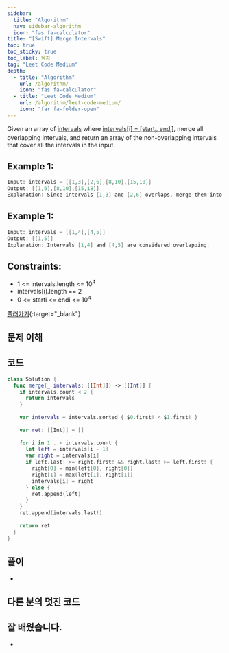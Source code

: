 ```yaml
---
sidebar:
  title: "Algorithm"
  nav: sidebar-algorithm
  icon: "fas fa-calculator"
title: "[Swift] Merge Intervals"
toc: true
toc_sticky: true
toc_label: 목차
tag: "Leet Code Medium"
depth:
  - title: "Algorithm"
    url: /algorithm/
    icon: "fas fa-calculator"
  - title: "Leet Code Medium"
    url: /algorithm/leet-code-medium/
    icon: "far fa-folder-open"
---
```

Given an array of <u>intervals</u> where <u>intervals[i] = [start$_i$, end$_i$]</u>, merge all overlapping intervals, and return an array of the non-overlapping intervals that cover all the intervals in the input.

## Example 1:
```swift
Input: intervals = [[1,3],[2,6],[8,10],[15,18]]
Output: [[1,6],[8,10],[15,18]]
Explanation: Since intervals [1,3] and [2,6] overlaps, merge them into [1,6].
```

## Example 1:
```swift
Input: intervals = [[1,4],[4,5]]
Output: [[1,5]]
Explanation: Intervals [1,4] and [4,5] are considered overlapping.
```

## Constraints:
* 1 <= intervals.length <= 10$^4$
* intervals[i].length == 2
* 0 <= starti <= endi <= 10$^4$

[<i class="fas fa-link"></i> 풀러가기](https://leetcode.com/problems/merge-intervals/){:target="_blank"}

## 문제 이해

## 코드
```swift
class Solution {
  func merge(_ intervals: [[Int]]) -> [[Int]] {
    if intervals.count < 2 {
      return intervals
    }
    
    var intervals = intervals.sorted { $0.first! < $1.first! }
    
    var ret: [[Int]] = []
    
    for i in 1 ..< intervals.count {
      let left = intervals[i - 1]
      var right = intervals[i]
      if left.last! >= right.first! && right.last! >= left.first! {
        right[0] = min(left[0], right[0])
        right[1] = max(left[1], right[1])
        intervals[i] = right
      } else {
        ret.append(left)
      }
    }
    ret.append(intervals.last!)
    
    return ret
  }
}
```

## 풀이
-

## 다른 분의 멋진 코드


## 잘 배웠습니다.
-
